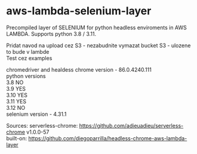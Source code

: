 # aws-lambda-selenium-layer
Precompiled layer of SELENIUM for python headless enviroments in AWS LAMBDA. Supports python 3.8 / 3.11. 

Pridat navod na upload cez S3 - nezabudnite vymazat bucket S3 - ulozene to bude v lambde \
Test cez examples 


chromedriver and healdess chrome version - 86.0.4240.111 \
python versions \
                  3.8   NO \
                  3.9   YES \
                  3.10  YES \
                  3.11  YES \
                  3.12  NO \
selenium version - 4.31.1 


Sources:
serverless-chrome: https://github.com/adieuadieu/serverless-chrome v1.0.0-57 \
built-on: https://github.com/diegoparrilla/headless-chrome-aws-lambda-layer 
